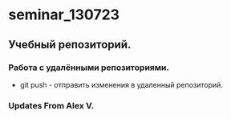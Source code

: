 ﻿# seminar_130723
## Учебный репозиторий.
### Работа с удалёнными репозиториями.
* git push - отправить изменения в удаленный репозиторий.
### Updates From Alex V.